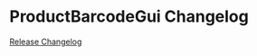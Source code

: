# ProductBarcodeGui Changelog

[Release Changelog](https://github.com/spryker/product-barcode-gui/releases)

